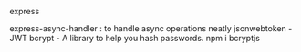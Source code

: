express

express-async-handler : to handle async operations neatly
jsonwebtoken - JWT
bcrypt - A library to help you hash passwords.
npm i bcryptjs
